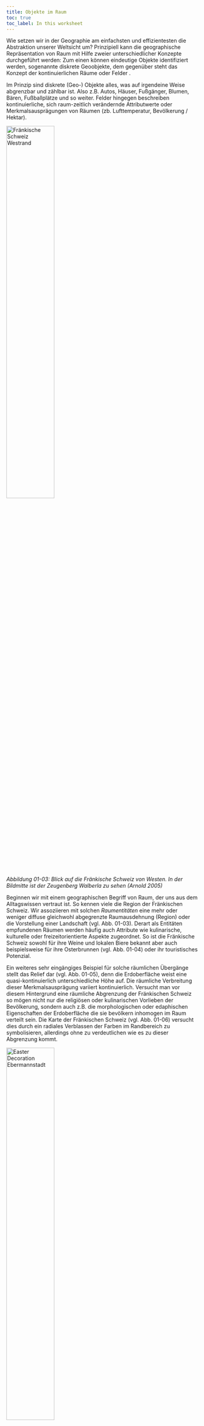 ```yaml
---
title: Objekte im Raum
toc: true
toc_label: In this worksheet
---
```



Wie setzen wir in der Geographie am einfachsten und effizientesten die Abstraktion unserer Weltsicht um? Prinzipiell kann die geographische Repräsentation von Raum mit Hilfe zweier unterschiedlicher Konzepte durchgeführt werden: Zum einen können eindeutige Objekte identifiziert werden, sogenannte diskrete Geoobjekte, dem gegenüber steht das Konzept der kontinuierlichen Räume oder Felder  <!--more-->. 

Im Prinzip sind diskrete (Geo-) Objekte alles, was auf irgendeine Weise abgrenzbar und zählbar ist. Also z.B. Autos, Häuser, Fußgänger, Blumen, Bären, Fußballplätze und so weiter. Felder hingegen beschreiben kontinuierliche, sich raum-zeitlich verändernde Attributwerte oder Merkmalsausprägungen von Räumen (zb. Lufttemperatur, Bevölkerung / Hektar).



<html>
<a href="http://upload.wikimedia.org/wikipedia/commons/thumb/d/d1/Fr%C3%A4nkische-Schweiz-westliche-Kante-16-05-2005.jpeg/640px-Fr%C3%A4nkische-Schweiz-westliche-Kante-16-05-2005.jpeg?uselang=de" title="View from the west of the Fränkische Schweiz. In the center of the photo you can see the escarpment outlier // Walberla// "><img src="http://upload.wikimedia.org/wikipedia/commons/thumb/d/d1/Fr%C3%A4nkische-Schweiz-westliche-Kante-16-05-2005.jpeg/640px-Fr%C3%A4nkische-Schweiz-westliche-Kante-16-05-2005.jpeg?uselang=de" width="50%"  alt="Fränkische Schweiz Westrand"></a>
</html>

*Abbildung 01-03: Blick auf die Fränkische Schweiz von Westen. In der Bildmitte ist der Zeugenberg Walberla zu sehen (Arnold 2005)*


Beginnen wir mit einem geographischen Begriff von Raum, der uns aus dem Alltagswissen vertraut ist. So kennen viele die Region der Fränkischen Schweiz. Wir assoziieren mit solchen *Raumentitäten* eine mehr oder weniger diffuse gleichwohl abgegrenzte Raumausdehnung (Region) oder die Vorstellung einer Landschaft (vgl. Abb. 01-03). Derart als Entitäten empfundenen Räumen werden häufig auch Attribute wie kulinarische, kulturelle oder freizeitorientierte Aspekte zugeordnet. So ist die Fränkische Schweiz sowohl für ihre Weine und lokalen Biere bekannt aber auch beispielsweise für ihre Osterbrunnen (vgl. Abb. 01-04) oder ihr touristisches Potenzial.

Ein weiteres sehr eingängiges Beispiel für solche räumlichen Übergänge stellt das Relief dar (vgl. Abb. 01-05), denn die Erdoberfläche weist eine quasi-kontinuierlich unterschiedliche Höhe auf. Die räumliche Verbreitung dieser Merkmalsausprägung variiert  kontinuierlich. Versucht man vor diesem Hintergrund eine räumliche Abgrenzung der Fränkischen Schweiz so mögen nicht nur die religiösen oder kulinarischen Vorlieben der Bevölkerung, sondern auch z.B. die morphologischen oder edaphischen Eigenschaften der Erdoberfläche die sie bevölkern  inhomogen im Raum verteilt sein. Die Karte der Fränkischen Schweiz (vgl. Abb. 01-06) versucht dies durch ein radiales Verblassen der Farben im Randbereich zu symbolisieren, allerdings ohne zu verdeutlichen wie es zu dieser Abgrenzung kommt.

</html>
 <a href="http://minibsc.gis-ma.org/GISBScL1/de/image/eierbrunnen.jpg" title="Marketplace of  Ebermannstadt with the decorated Well of Mary. This is an example of the typical Easter decoration in this region (Behrendes 2010).">  <img src="http://minibsc.gis-ma.org/GISBScL1/de/image/eierbrunnen.jpg" width="50%"  alt="Easter Decoration Ebermannstadt">  </a> 
 </html> 

*Abbildung 01-04: Der Marktplatz von Ebermannstadt mit dem geschmückten Marienbrunnen und Osterbäumen. Beispielhaft für den typischen Osterschmuck der fränkischen Schweiz *

<html>
<a  href="https://www.flickr.com/photos/environmentalinformatics-marburg/13921790904" title="01-05-dem-fraenkische-schweiz by Environmental Informatics Marburg, on Flickr"><img src="https://farm8.staticflickr.com/7226/13921790904_b0919259f8_n.jpg" width="50%" alt="01-05-dem-fraenkische-schweiz"></a>
</html>

Abbildung 01-05: Digitales Geländemodell der Fränkischen Schweiz und angrenzender Regionen. Datengrundlage SRTM Daten 90 Meter räumliche Auflösung (GIS.MA 2009)

<html>
 <a href="http://upload.wikimedia.org/wikipedia/commons/thumb/2/28/Fraenkische_Schweiz.png/800px-Fraenkische_Schweiz.png" title="Map of the Fränkische Schweiz ">  <img src="http://upload.wikimedia.org/wikipedia/commons/thumb/2/28/Fraenkische_Schweiz.png/800px-Fraenkische_Schweiz.png" width="50%"  alt="Map of Frankonian Switzerland">  </a>
 </html> 


*Abbildung 01-06: Karte der Fränkischen Schweiz (Mikmaq 2009)*


## Diskrete und kontinuierliche Objekte in GI-Systemen

Diskrete Geobjekte sind durch eine klare räumliche Abgrenzbarkeit gekennzeichnet, während räumlich kontinuierliche Ausprägungen zunächst keine eindeutig objektbezogene räumliche Abgrenzbarkeit aufweisen. Diese Regel ist abhängig von der Beobachtungs- oder Interessenskala. Hinzu kommt, dass die binäre Logik computergerechter Datenverarbeitung eine Begrenzung der Informationen notwendig macht. In der Praxis der Geoinformationssysteme werden daher auch kontinuierliche Felder wie räumlich abgegrenzte Objekte behandelt also – unter Berücksichtigung einer für die Fragestellung geeigneten Skala – in diskrete Raumeinheiten aufgeteilt. Der wesentliche Unterschied zu dem Konzept der diskreten Objekte im leeren Raum ist, dass diese mit bekannter Position in einem ansonsten leeren Raum existieren, während in diskrete Objekte zerlegte Kontinua diesen Raum lückenlos und überschneidungsfrei mit ihren Eigenschaften abbilden und beschreiben.

Trotz der bisherigen Erläuterungen ist die Beantwortung der Frage „Was sind geographische Daten bzw. Geodaten?“ nicht richtig greifbar. Bislang erscheint die Abstraktion willkürlich und nicht nachvollziehbar zu sein. <!--more-->

Geodaten oder geographische Daten (singl. Datum) liefern räumlich fixierte, maschinenlesbare Konstrukte aus Zeichen, Bildern oder Funktionen die mit entsprechenden Interpretationsregeln zu Informationen werden. Da Daten Interpretationsvorschriften benötigen, um zu Informationen zu werden, müssen wir dieses Wissen nur noch mit dem Ziel, eine geographische Repräsentation der Welt durchzuführen, verbinden.

Die zentrale Fragestellung lautet: Was ist spezifisch geographisch und wie können wir diese geographische Ableitungen der Wirklichkeit durchführen? Ein typisches Beispiel für Geodaten ist in folgender Aussage kodiert:

“**Die Temperatur am Havanna Airport betrug am Donnerstag, den 17.09.2009 um 08:00 lokaler Zeit 23.0°C. Die Koordinaten lauten: 22° 59′ 21″ N, 82° 24′ 33″ W, 64 m ü. MSL.**”

Analysieren wir diese Aussage so finden wir alle wesentlichen Elemente der geographischen Repräsentation eines Echtweltobjekts. Die Aussage verbindet Raum (Koordinaten und Höhe) mit Zeit (Datum/Zeitangabe) und der Eigenschaft bzw. dem Attribut der Lufttemperatur. Zusätzlich sind dem derart festgelegten Ort weitere Eigenschaften zugeordnet: Havanna und Airport. Aus dieser Aussage kann schließlich folgendes geographisches Datum gebildet werden:

**22° 59′ 21″ N; 82° 24′ 33″ W; 64 m ü. MSL; 8.00 Uhr LT; Havanna Airport; 23.0 °C**

Geographische Daten verbinden somit räumlich eindeutig verortete Objekte mit mindestens einer Merkmalsausprägung. Diese „Daten-Primitive“ können natürlich beliebig komplex werden und darüber hinaus direkt oder auch indirekt zueinander in Beziehung gesetzt bzw. voneinander abgeleitet werden. Auch scheinbar nicht geographische Aussagen wie:

„Der K2 hat den schwersten Normalweg eines 8000er Gipfels“

können in ein geographisches Datum überführt werden. Hierzu sind weitere Kenntnisse bzw. Dekodierungsvorschriften notwendig. So muss man wissen dass K2 der international bekanntere Namen des *Lambha Pahar*, des zweithöchsten Berges der Erde ist. Weiterhin muss bekannt sein, welche geographischen Koordinaten seinen Gipfel repräsentieren und dass „Normalweg“ im Alpinistenjargon der „am häufigsten begangene und in der Regel einfachste Aufstieg“ bedeutet. Aus dieser Interpretation wird somit das geographische Datum:

** 35° 53′ 0″ N; 76° 31′ 0″ O; Lambha Pahar; K2; >8000 m ü. MSL; schwerster Normalweg 8000+**

<!--## Abstraktion für Einsteiger--->

<!--Betrachten Sie das unten stehende Luftbild (Abb. 01-07) und überlegen Sie, wie Sie die Repräsentation dieses Raumes vornehmen würden. Erfassen Sie folgende Merkmale:--->


<!--*     Landnutzung in Form von Landnutzungsarten
*     Straßennetz
*     Bebauungsfläche

<!--<html>
 <a href="http://upload.wikimedia.org/wikipedia/commons/2/2c/Sanspareil_Luftbild_West.jpg" title="Aerial photo of the rockgarden *Sanspareil* (Fränkische Schweiz) as an example of a cutout of reality that has to be represented by geoinformation means.">  <img src="http://upload.wikimedia.org/wikipedia/commons/2/2c/Sanspareil_Luftbild_West.jpg" width="50%"  alt="Aerial photo of the rockgarden *Sanspareil* (Fränkische Schweiz) as an example of a cutout of reality that has to be represented by geoinformation means">  </a>
 </html> --->
 
<!--*Abbildung 01-07: Luftbild des Felsengarten Sanspareil (Fränkische Schweiz) als Beispiel eines zu repäsentierenden Wirklichkeitsauschnitts. Es wird vernachlässigt, dass ein Luftbild selbst bereits eine Repräsentation der Wahrnehmung des Fotografen ist (Presse03 2009)*--->

<!--### Bearbeiten Sie…
Versuchen Sie das Bild in für Sie wesentliche Kategorien zu abstrahieren und identifizieren Sie hierzu Geoobjekte die ihnen ausreichend ähnlich vorkommen.  Schreiben Sie sich in Stichpunkten die nötigen Abstraktionsschritte und Ihre Vorgehensweise auf.--->

